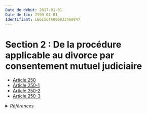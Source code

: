 ```yaml
---
Date de début: 2017-01-01
Date de fin: 2999-01-01
Identifiant: LEGISCTA000033460847
---
```


<h1>Section 2 : De la procédure applicable au divorce par consentement mutuel judiciaire</h1>

- [Article 250](article_250.md)
- [Article 250-1](article_250-1.md)
- [Article 250-2](article_250-2.md)
- [Article 250-3](article_250-3.md)

<details>
  <summary><em>Références</em></summary>

  <h2>Articles faisant référence à la section</h2>
  
  <ul>
    <li>
      <a href="https://legal.tricoteuses.fr//redirection/LEGIARTI000033423848?vers=git&vers=legifrance">LOI n° 2016-1547 du 18 novembre 2016 de modernisation de la justice du XXIe siècle - article 50 ENTIEREMENT_MODIF</a> MODIFIE source
    </li>
  </ul>
</details>
